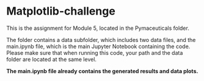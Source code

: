 # Matplotlib-challenge
This is the assignment for Module 5, located in the Pymaceuticals folder. 

The folder contains a data subfolder, which includes two data files, and the main.ipynb file, which is the main Jupyter Notebook containing the code. Please make sure that when running this code, your path and the data folder are located at the same level. 

**The main.ipynb file already contains the generated results and data plots.**
